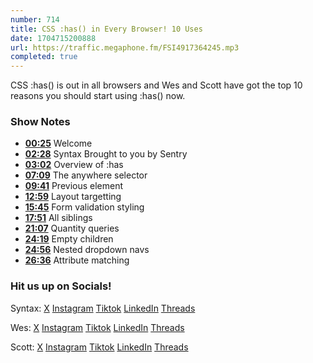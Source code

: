 ```yaml
---
number: 714
title: CSS :has() in Every Browser! 10 Uses
date: 1704715200888
url: https://traffic.megaphone.fm/FSI4917364245.mp3
completed: true
---
```


CSS :has() is out in all browsers and Wes and Scott have got the top 10 reasons you should start using :has() now.

### Show Notes

* **[00:25](#t=00:25)** Welcome
* **[02:28](#t=02:28)** Syntax Brought to you by Sentry
* **[03:02](#t=03:02)** Overview of :has
* **[07:09](#t=07:09)** The anywhere selector
* **[09:41](#t=09:41)** Previous element
* **[12:59](#t=12:59)** Layout targetting
* **[15:45](#t=15:45)** Form validation styling
* **[17:51](#t=17:51)** All siblings
* **[21:07](#t=21:07)** Quantity queries
* **[24:19](#t=24:19)** Empty children
* **[24:56](#t=24:56)** Nested dropdown navs
* **[26:36](#t=26:36)** Attribute matching

### Hit us up on Socials!

Syntax: [X](https://twitter.com/syntaxfm) [Instagram](https://www.instagram.com/syntax_fm/) [Tiktok](https://www.tiktok.com/@syntaxfm) [LinkedIn](https://www.linkedin.com/company/96077407/admin/feed/posts/) [Threads](https://www.threads.net/@syntax_fm)

Wes: [X](https://twitter.com/wesbos) [Instagram](https://www.instagram.com/wesbos/) [Tiktok](https://www.tiktok.com/@wesbos) [LinkedIn](https://www.linkedin.com/in/wesbos/) [Threads](https://www.threads.net/@wesbos)

Scott: [X](https://twitter.com/stolinski) [Instagram](https://www.instagram.com/stolinski/) [Tiktok](https://www.tiktok.com/@stolinski) [LinkedIn](https://www.linkedin.com/in/stolinski/) [Threads](https://www.threads.net/@stolinski)